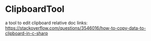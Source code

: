 # ClipboardTool
a tool to edit clipboard
relative doc links:
https://stackoverflow.com/questions/3546016/how-to-copy-data-to-clipboard-in-c-sharp
